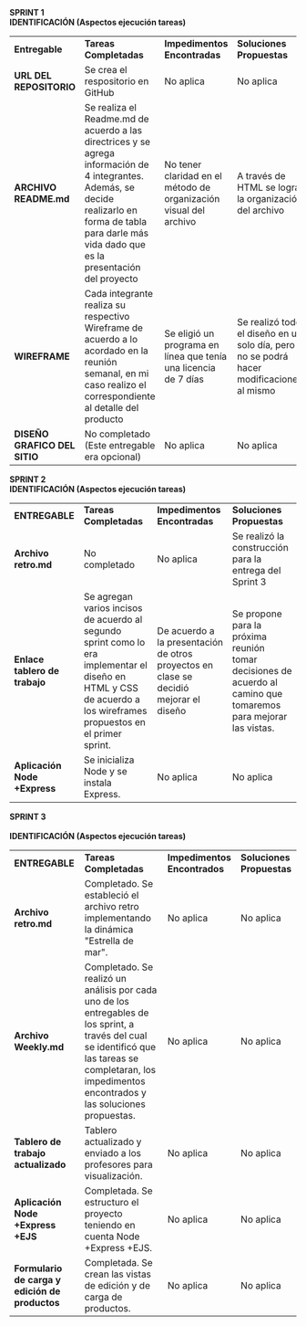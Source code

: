 <table>
    <tr><b>SPRINT 1</b></tr>
    <br>
    <tr><b>IDENTIFICACIÓN (Aspectos ejecución tareas)</b></tr>
    <tr>
        <td><b>Entregable</b></td>
        <td><b>Tareas Completadas</b></td>
        <td><b>Impedimentos Encontradas</b></td>
        <td><b>Soluciones Propuestas</b></td>
    </tr>
    <tr>
        <td><b>URL DEL REPOSITORIO</b></td>
        <td>Se crea el respositorio en GitHub</td>
        <td>No aplica</td>
        <td>No aplica</td>
    </tr>
    <tr>
        <td><b>ARCHIVO README.md</b></td>
        <td>Se realiza el Readme.md de acuerdo a las directrices y se agrega información de 4 integrantes. Además, se decide realizarlo en forma de tabla para darle más vida dado que es la presentación del proyecto</td>
        <td>No tener claridad en el método de organización visual del archivo</td>
        <td>A través de HTML se logra la organización del archivo</td>
    </tr>
    <tr>
        <td><b>WIREFRAME</b></td>
        <td>Cada integrante realiza su respectivo Wireframe de acuerdo a lo acordado en la reunión semanal, en mi caso realizo el correspondiente al detalle del producto</td>
        <td>Se eligió un programa en línea que tenía una licencia de 7 días</td>
        <td>Se realizó todo el diseño en un solo día, pero no se podrá hacer modificaciones al mismo</td>
    </tr>
    <tr>
        <td><b>DISEÑO GRAFICO DEL SITIO</b></td>
        <td>No completado (Este entregable era opcional)</td>
        <td>No aplica</td>
        <td>No aplica</td>
    </tr>
</table>

<table>
    <tr><b>SPRINT 2</b></tr>
    <br>
    <tr><b>IDENTIFICACIÓN (Aspectos ejecución tareas)</b></tr>
    <tr>
        <td><b>ENTREGABLE</b></td>
        <td><b>Tareas Completadas</b></td>
        <td><b>Impedimentos Encontradas</b></td>
        <td><b>Soluciones Propuestas</b></td>
    </tr>
    <tr>
        <td><b>Archivo retro.md<b></td>
        <td>No completado</td>
        <td>No aplica</td>
        <td>Se realizó la construcción para la entrega del Sprint 3</td>
    </tr>
    <tr>
        <td><b>Enlace tablero de trabajo</b></td>
        <td>Se agregan varios incisos de acuerdo al segundo sprint como lo era implementar el diseño en HTML y CSS de acuerdo a los wireframes propuestos en el primer sprint.</td>
        <td>De acuerdo a la presentación de otros proyectos en clase se decidió mejorar el diseño</td>
        <td>Se propone para la próxima reunión tomar decisiones de acuerdo al camino que tomaremos para mejorar las vistas.</td>
    </tr>
    <tr>
        <td><b>Aplicación Node +Express</b></td>
        <td>Se inicializa Node y se instala Express.</td>
        <td>No aplica</td>
        <td>No aplica</td>
    </tr>
</table>

<table>
    <tr><b>SPRINT 3</br></tr>
    <br>
    <tr><b>IDENTIFICACIÓN (Aspectos ejecución tareas)</b></tr>
    <tr>
        <td><b>ENTREGABLE</b></td>
        <td><b>Tareas Completadas</b></td>
        <td><b>Impedimentos Encontrados</b></td>
        <td><b>Soluciones Propuestas</b><t/d>        
    <tr>
    <tr>
        <td><b>Archivo retro.md</b></td>
        <td>Completado. Se estableció el archivo retro implementando la dinámica "Estrella de mar".</td>
        <td>No aplica</td>
        <td>No aplica</td>
    </tr>
    <tr>
        <td><b>Archivo Weekly.md</b></td>
        <td>Completado. Se realizó un análisis por cada uno de los entregables de los sprint, a través del cual se identificó que las tareas se completaran, los impedimentos encontrados y las soluciones propuestas. </td>
        <td>No aplica</td>
        <td>No aplica</td>
    </tr>
    <tr>
        <td><b>Tablero de trabajo actualizado</b></td>
        <td>Tablero actualizado y enviado a los profesores para visualización.</td>
        <td>No aplica</td>
        <td>No aplica</td>
    </tr>
    <tr>
        <td><b>Aplicación Node +Express +EJS</b></td>
        <td>Completada. Se estructuro el proyecto teniendo en cuenta Node +Express +EJS.</td>
        <td>No aplica</td>
        <td>No aplica</td>
    <tr>
        <tr>
        <td><b>Formulario de carga y edición de productos</b></td>
        <td>Completada. Se crean las vistas de edición y de carga de productos.</td>
        <td>No aplica</td>
        <td>No aplica</td>
    <tr>    
</table>